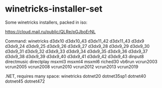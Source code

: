 # winetricks-installer-set
Some winetricks installers, packed in iso:

https://cloud.mail.ru/public/QLRe/pGJboErNL

Command:
winetricks d3dx10 d3dx10_43 d3dx11_42 d3dx11_43 d3dx9 d3dx9_24 d3dx9_25 d3dx9_26 d3dx9_27 d3dx9_28 d3dx9_29 d3dx9_30 d3dx9_31 d3dx9_32 d3dx9_33 d3dx9_34 d3dx9_35 d3dx9_36 d3dx9_37 d3dx9_38 d3dx9_39 d3dx9_40 d3dx9_41 d3dx9_42 d3dx9_43 dinput8 directmusic directplay msxml3 msxml4 msxml6 riched30 vb6run vcrun2003 vcrun2005 vcrun2008 vcrun2010 vcrun2012 vcrun2013 vcrun2019 

.NET, requires many space:
winetricks dotnet20 dotnet35sp1 dotnet40 dotnet45 dotnet472
